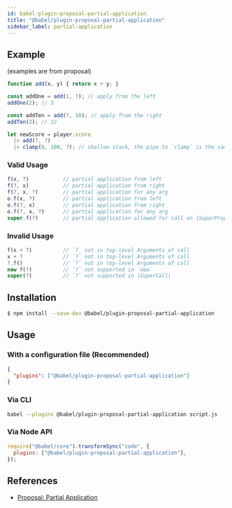 ```yaml
---
id: babel-plugin-proposal-partial-application
title: "@babel/plugin-proposal-partial-application"
sidebar_label: partial-application
---
```


## Example

(examples are from proposal)

```js title="JavaScript"
function add(x, y) { return x + y; }

const addOne = add(1, ?); // apply from the left
addOne(2); // 3

const addTen = add(?, 10); // apply from the right
addTen(2); // 12

let newScore = player.score
  |> add(7, ?)
  |> clamp(0, 100, ?); // shallow stack, the pipe to `clamp` is the same frame as the pipe to `add`.
```

### Valid Usage

```js title="JavaScript"
f(x, ?)           // partial application from left
f(?, x)           // partial application from right
f(?, x, ?)        // partial application for any arg
o.f(x, ?)         // partial application from left
o.f(?, x)         // partial application from right
o.f(?, x, ?)      // partial application for any arg
super.f(?)        // partial application allowed for call on |SuperProperty|
```

### Invalid Usage

```js title="JavaScript"
f(x + ?)          // `?` not in top-level Arguments of call
x + ?             // `?` not in top-level Arguments of call
?.f()             // `?` not in top-level Arguments of call
new f(?)          // `?` not supported in `new`
super(?)          // `?` not supported in |SuperCall|
```

## Installation

```sh title="Shell"
$ npm install --save-dev @babel/plugin-proposal-partial-application
```

## Usage

### With a configuration file (Recommended)

```json title="babel.config.json"
{
  "plugins": ["@babel/plugin-proposal-partial-application"]
}
```

### Via CLI

```sh title="Shell"
babel --plugins @babel/plugin-proposal-partial-application script.js
```

### Via Node API

```js title="JavaScript"
require("@babel/core").transformSync("code", {
  plugins: ["@babel/plugin-proposal-partial-application"],
});
```

## References

- [Proposal: Partial Application](https://github.com/tc39/proposal-partial-application)
